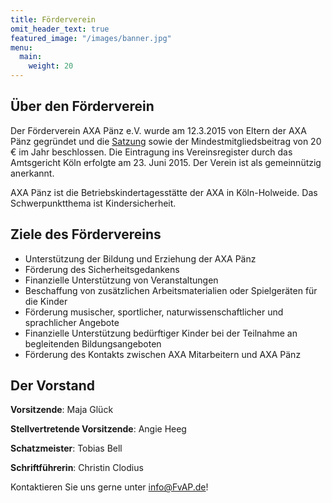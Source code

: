 ```yaml
---
title: Förderverein
omit_header_text: true
featured_image: "/images/banner.jpg"
menu:
  main:
    weight: 20
---
```


## Über den Förderverein

Der Förderverein AXA Pänz e.V. wurde am 12.3.2015 von Eltern der AXA Pänz gegründet und die [Satzung](/Satzung_Foerderverein_AXA-Paenz.pdf)
sowie der Mindestmitgliedsbeitrag von 20 € im Jahr beschlossen. Die Eintragung ins Vereinsregister durch
das Amtsgericht Köln erfolgte am 23. Juni 2015. Der Verein ist als gemeinnützig anerkannt.

AXA Pänz ist die Betriebskindertagesstätte der AXA in Köln-Holweide. Das Schwerpunktthema ist
Kindersicherheit.

## Ziele des Fördervereins

- Unterstützung der Bildung und Erziehung der AXA Pänz
- Förderung des Sicherheitsgedankens
- Finanzielle Unterstützung von Veranstaltungen
- Beschaffung von zusätzlichen Arbeitsmaterialien oder Spielgeräten für die Kinder
- Förderung musischer, sportlicher, naturwissenschaftlicher und sprachlicher Angebote
- Finanzielle Unterstützung bedürftiger Kinder bei der Teilnahme an begleitenden Bildungsangeboten
- Förderung des Kontakts zwischen AXA Mitarbeitern und AXA Pänz

## Der Vorstand

**Vorsitzende**: Maja Glück

**Stellvertretende Vorsitzende**: Angie Heeg

**Schatzmeister**: Tobias Bell

**Schriftführerin**: Christin Clodius

Kontaktieren Sie uns gerne unter info@FvAP.de!
